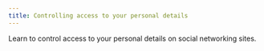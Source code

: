 ```yaml
---
title: Controlling access to your personal details
---
```

Learn to control access to your personal details on social networking sites.
